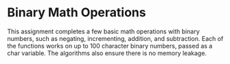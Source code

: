 # Binary Math Operations

This assignment completes a few basic math operations with binary numbers, such as negating, incrementing, addition, and subtraction. Each of the functions works on up to 100 character binary numbers, passed as a char variable. The algorithms also ensure there is no memory leakage.
